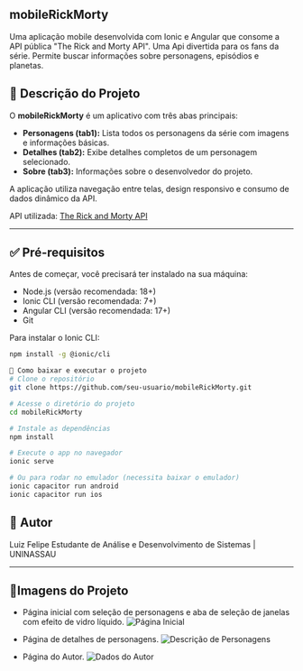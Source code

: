 ## mobileRickMorty

Uma aplicação mobile desenvolvida com Ionic e Angular que consome a API pública "The Rick and Morty API". Uma Api divertida para os fans da série. Permite buscar informações sobre personagens, episódios e planetas.

## 📱 Descrição do Projeto

O **mobileRickMorty** é um aplicativo com três abas principais:

- **Personagens (tab1):** Lista todos os personagens da série com imagens e informações básicas.
- **Detalhes (tab2):** Exibe detalhes completos de um personagem selecionado.
- **Sobre (tab3):** Informações sobre o desenvolvedor do projeto.

A aplicação utiliza navegação entre telas, design responsivo e consumo de dados dinâmico da API.

API utilizada: [The Rick and Morty API](https://rickandmortyapi.com/)

---

## ✅ Pré-requisitos

Antes de começar, você precisará ter instalado na sua máquina:

- Node.js (versão recomendada: 18+)
- Ionic CLI (versão recomendada: 7+)
- Angular CLI (versão recomendada: 17+)
- Git

Para instalar o Ionic CLI:
```bash
npm install -g @ionic/cli

💾 Como baixar e executar o projeto
# Clone o repositório
git clone https://github.com/seu-usuario/mobileRickMorty.git

# Acesse o diretório do projeto
cd mobileRickMorty

# Instale as dependências
npm install

# Execute o app no navegador
ionic serve

# Ou para rodar no emulador (necessita baixar o emulador)
ionic capacitor run android
ionic capacitor run ios
```
## 👤 Autor
Luiz Felipe
Estudante de Análise e Desenvolvimento de Sistemas | UNINASSAU

---

## 📸Imagens do Projeto
- Página inicial com seleção de personagens e aba de seleção de janelas com efeito de vidro líquido.
  ![Página Inicial](https://github.com/user-attachments/assets/bfe723a7-e3b9-484a-9f88-a9db009c81aa)

- Página de detalhes de personagens.
  ![Descrição de Personagens](https://github.com/user-attachments/assets/16965924-407c-4603-9b56-f03cbe6a2945)

- Página do Autor.
  ![Dados do Autor](https://github.com/user-attachments/assets/c742c9ac-c80c-454f-9da2-16d7ccd6afdc)



